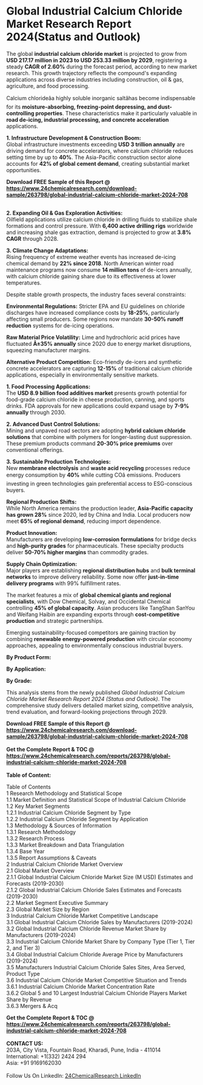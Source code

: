 <h1>Global Industrial Calcium Chloride Market Research Report 2024(Status and Outlook)</h1><p>The global <strong>industrial calcium chloride market</strong> is projected to grow from <strong>USD 217.17 million in 2023 to USD 253.33 million by 2029</strong>, registering a steady <strong>CAGR of 2.60%</strong> during the forecast period, according to new market research. This growth trajectory reflects the compound's expanding applications across diverse industries including construction, oil &amp; gas, agriculture, and food processing.</p><p>Calcium chlorideâa highly soluble inorganic saltâhas become indispensable for its <strong>moisture-absorbing, freezing-point depressing, and dust-controlling properties</strong>. These characteristics make it particularly valuable in <strong>road de-icing, industrial processing, and concrete acceleration</strong> applications.</p><p><strong>1. Infrastructure Development &amp; Construction Boom:</strong><br>
Global infrastructure investments exceeding <strong>USD 3 trillion annually</strong> are driving demand for concrete accelerators, where calcium chloride reduces setting time by up to <strong>40%</strong>. The Asia-Pacific construction sector alone accounts for <strong>42% of global cement demand</strong>, creating substantial market opportunities.</p><div><b>Download FREE Sample of this Report @ 
            <a href="https://www.24chemicalresearch.com/download-sample/263798/global-industrial-calcium-chloride-market-2024-708">
            https://www.24chemicalresearch.com/download-sample/263798/global-industrial-calcium-chloride-market-2024-708</a></b></div><br><p><strong>2. Expanding Oil &amp; Gas Exploration Activities:</strong><br>
Oilfield applications utilize calcium chloride in drilling fluids to stabilize shale formations and control pressure. With <strong>6,400 active drilling rigs</strong> worldwide and increasing shale gas extraction, demand is projected to grow at <strong>3.8% CAGR</strong> through 2028.</p><p><strong>3. Climate Change Adaptations:</strong><br>
Rising frequency of extreme weather events has increased de-icing chemical demand by <strong>22% since 2018</strong>. North American winter road maintenance programs now consume <strong>14 million tons</strong> of de-icers annually, with calcium chloride gaining share due to its effectiveness at lower temperatures.</p><p>Despite stable growth prospects, the industry faces several constraints:</p><p><strong>Environmental Regulations:</strong> Stricter EPA and EU guidelines on chloride discharges have increased compliance costs by <strong>18-25%</strong>, particularly affecting small producers. Some regions now mandate <strong>30-50% runoff reduction</strong> systems for de-icing operations.</p><p><strong>Raw Material Price Volatility:</strong> Lime and hydrochloric acid prices have fluctuated <strong>Â±35% annually</strong> since 2020 due to energy market disruptions, squeezing manufacturer margins.</p><p><strong>Alternative Product Competition:</strong> Eco-friendly de-icers and synthetic concrete accelerators are capturing <strong>12-15%</strong> of traditional calcium chloride applications, especially in environmentally sensitive markets.</p><p><strong>1. Food Processing Applications:</strong><br>
The <strong>USD 8.9 billion food additives market</strong> presents growth potential for food-grade calcium chloride in cheese production, canning, and sports drinks. FDA approvals for new applications could expand usage by <strong>7-9% annually</strong> through 2030.</p><p><strong>2. Advanced Dust Control Solutions:</strong><br>
Mining and unpaved road sectors are adopting <strong>hybrid calcium chloride solutions</strong> that combine with polymers for longer-lasting dust suppression. These premium products command <strong>20-30% price premiums</strong> over conventional offerings.</p><p><strong>3. Sustainable Production Technologies:</strong><br>
New <strong>membrane electrolysis</strong> and <strong>waste acid recycling</strong> processes reduce energy consumption by <strong>40%</strong> while cutting COâ emissions. Producers investing in green technologies gain preferential access to ESG-conscious buyers.</p><p><strong>Regional Production Shifts:</strong><br>
	While North America remains the production leader, <strong>Asia-Pacific capacity has grown 28%</strong> since 2020, led by China and India. Local producers now meet <strong>65% of regional demand</strong>, reducing import dependence.</p><p><strong>Product Innovation:</strong><br>
	Manufacturers are developing <strong>low-corrosion formulations</strong> for bridge decks and <strong>high-purity grades</strong> for pharmaceuticals. These specialty products deliver <strong>50-70% higher margins</strong> than commodity grades.</p><p><strong>Supply Chain Optimization:</strong><br>
	Major players are establishing <strong>regional distribution hubs</strong> and <strong>bulk terminal networks</strong> to improve delivery reliability. Some now offer <strong>just-in-time delivery programs</strong> with 99% fulfillment rates.</p><p>The market features a mix of <strong>global chemical giants and regional specialists</strong>, with Dow Chemical, Solvay, and Occidental Chemical controlling <strong>45% of global capacity</strong>. Asian producers like TangShan SanYou and Weifang Haibin are expanding exports through <strong>cost-competitive production</strong> and strategic partnerships.</p><p>Emerging sustainability-focused competitors are gaining traction by combining <strong>renewable energy-powered production</strong> with circular economy approaches, appealing to environmentally conscious industrial buyers.</p><p><strong>By Product Form:</strong></p><p><strong>By Application:</strong></p><p><strong>By Grade:</strong></p><p>This analysis stems from the newly published <em>Global Industrial Calcium Chloride Market Research Report 2024 (Status and Outlook)</em>. The comprehensive study delivers detailed market sizing, competitive analysis, trend evaluation, and forward-looking projections through 2029.</p><div><b>Download FREE Sample of this Report @ 
            <a href="https://www.24chemicalresearch.com/download-sample/263798/global-industrial-calcium-chloride-market-2024-708">
            https://www.24chemicalresearch.com/download-sample/263798/global-industrial-calcium-chloride-market-2024-708</a></b></div><br><div><b>Get the Complete Report & TOC @ 
            <a href="https://www.24chemicalresearch.com/reports/263798/global-industrial-calcium-chloride-market-2024-708">
            https://www.24chemicalresearch.com/reports/263798/global-industrial-calcium-chloride-market-2024-708</a></b></div><br>
            <b>Table of Content:</b><p>Table of Contents<br />
1 Research Methodology and Statistical Scope<br />
1.1 Market Definition and Statistical Scope of Industrial Calcium Chloride<br />
1.2 Key Market Segments<br />
1.2.1 Industrial Calcium Chloride Segment by Type<br />
1.2.2 Industrial Calcium Chloride Segment by Application<br />
1.3 Methodology & Sources of Information<br />
1.3.1 Research Methodology<br />
1.3.2 Research Process<br />
1.3.3 Market Breakdown and Data Triangulation<br />
1.3.4 Base Year<br />
1.3.5 Report Assumptions & Caveats<br />
2 Industrial Calcium Chloride Market Overview<br />
2.1 Global Market Overview<br />
2.1.1 Global Industrial Calcium Chloride Market Size (M USD) Estimates and Forecasts (2019-2030)<br />
2.1.2 Global Industrial Calcium Chloride Sales Estimates and Forecasts (2019-2030)<br />
2.2 Market Segment Executive Summary<br />
2.3 Global Market Size by Region<br />
3 Industrial Calcium Chloride Market Competitive Landscape<br />
3.1 Global Industrial Calcium Chloride Sales by Manufacturers (2019-2024)<br />
3.2 Global Industrial Calcium Chloride Revenue Market Share by Manufacturers (2019-2024)<br />
3.3 Industrial Calcium Chloride Market Share by Company Type (Tier 1, Tier 2, and Tier 3)<br />
3.4 Global Industrial Calcium Chloride Average Price by Manufacturers (2019-2024)<br />
3.5 Manufacturers Industrial Calcium Chloride Sales Sites, Area Served, Product Type<br />
3.6 Industrial Calcium Chloride Market Competitive Situation and Trends<br />
3.6.1 Industrial Calcium Chloride Market Concentration Rate<br />
3.6.2 Global 5 and 10 Largest Industrial Calcium Chloride Players Market Share by Revenue<br />
3.6.3 Mergers & Acq</p><div><b>Get the Complete Report & TOC @ 
            <a href="https://www.24chemicalresearch.com/reports/263798/global-industrial-calcium-chloride-market-2024-708">
            https://www.24chemicalresearch.com/reports/263798/global-industrial-calcium-chloride-market-2024-708</a></b></div><br><b>CONTACT US:</b><br>
            203A, City Vista, Fountain Road, Kharadi, Pune, India - 411014<br>
            International: +1(332) 2424 294<br>
            Asia: +91 9169162030 <br><br>
            Follow Us On LinkedIn: <a href="https://www.linkedin.com/company/24chemicalresearch/">24ChemicalResearch LinkedIn</a>